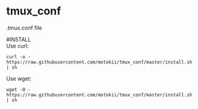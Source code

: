 # tmux_conf
.tmux.conf file

#INSTALL  
Use curl:

    curl -o - https://raw.githubusercontent.com/motokii/tmux_conf/master/install.sh | sh

  
Use wget:  

    wget -O - https://raw.githubusercontent.com/motokii/tmux_conf/master/install.sh | sh
